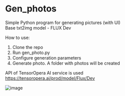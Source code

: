 # Gen_photos
Simple Python program for generating pictures (with UI)  
Base txt2img model - FLUX Dev 

How to use:
1. Clone the repo
2. Run gen_photo.py
3. Configure generation parameters
4. Generate photo. A folder with photos will be created

API of TensorOpera AI service is used
https://tensoropera.ai/prod/model/Flux/Dev

![image](https://github.com/user-attachments/assets/62a3bc64-4e29-46e3-82e3-fe579019f691)

